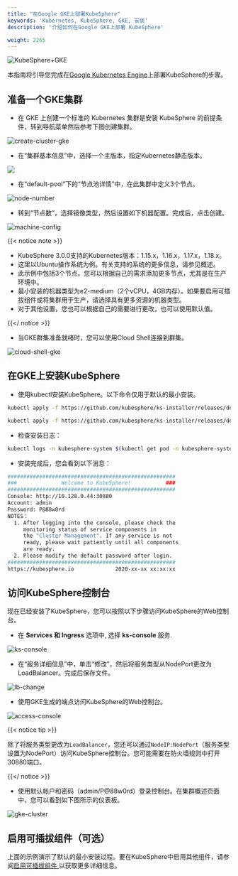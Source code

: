 ```yaml
---
title: "在Google GKE上部署KubeSphere"
keywords: 'Kubernetes, KubeSphere, GKE, 安装'
description: '介绍如何在Google GKE上部署 KubeSphere'

weight: 2265
---
```


![KubeSphere+GKE](https://pek3b.qingstor.com/kubesphere-docs/png/20191123145223.png)

本指南将引导您完成在[Google Kubernetes Engine](https://cloud.google.com/kubernetes-engine/)上部署KubeSphere的步骤。

## 准备一个GKE集群

- 在 GKE 上创建一个标准的 Kubernetes 集群是安装 KubeSphere 的前提条件，转到导航菜单然后参考下图创建集群。

![create-cluster-gke](/images/docs/zh-cn/installing-on-kubernetes/hosted-kubernetes/install-kubesphere-on-gke/create-cluster-gke.png)

- 在“集群基本信息”中，选择一个主版本，指定Kubernetes静态版本。

![](/images/docs/zh-cn/installing-on-kubernetes/hosted-kubernetes/install-kubesphere-on-gke/master-version.png)

- 在“default-pool”下的“节点池详情”中，在此集群中定义3个节点。

![node-number](/images/docs/zh-cn/installing-on-kubernetes/hosted-kubernetes/install-kubesphere-on-gke/node-number.png)

- 转到“节点数”，选择镜像类型，然后设置如下机器配置。完成后，点击创建。

![machine-config](/images/docs/zh-cn/installing-on-kubernetes/hosted-kubernetes/install-kubesphere-on-gke/machine-configuration.png)

{{< notice note >}} 

- KubeSphere 3.0.0支持的Kubernetes版本：1.15.x，1.16.x，1.17.x，1.18.x。
- 这里以Ubuntu操作系统为例。有关支持的系统的更多信息，请参见概述。
- 此示例中包括3个节点。您可以根据自己的需求添加更多节点，尤其是在生产环境中。
- 最小安装的机器类型为e2-medium（2个vCPU，4GB内存）。如果要启用可插拔组件或将集群用于生产，请选择具有更多资源的机器类型。
- 对于其他设置，您也可以根据自己的需要进行更改，也可以使用默认值。

{{</ notice >}} 

- 当GKE群集准备就绪时，您可以使用Cloud Shell连接到群集。


![cloud-shell-gke](/images/docs/zh-cn/installing-on-kubernetes/hosted-kubernetes/install-kubesphere-on-gke/cloud-shell.png)

## 在GKE上安装KubeSphere

- 使用kubectl安装KubeSphere。以下命令仅用于默认的最小安装。

```bash
kubectl apply -f https://github.com/kubesphere/ks-installer/releases/download/v3.0.0/kubesphere-installer.yaml
```

```bash
kubectl apply -f https://github.com/kubesphere/ks-installer/releases/download/v3.0.0/cluster-configuration.yaml
```

- 检查安装日志：

```bash
kubectl logs -n kubesphere-system $(kubectl get pod -n kubesphere-system -l app=ks-install -o jsonpath='{.items[0].metadata.name}') -f
```

- 安装完成后，您会看到以下消息：

```bash
#####################################################
###              Welcome to KubeSphere!           ###
#####################################################
Console: http://10.128.0.44:30880
Account: admin
Password: P@88w0rd
NOTES：
  1. After logging into the console, please check the
     monitoring status of service components in
     the "Cluster Management". If any service is not
     ready, please wait patiently until all components
     are ready.
  2. Please modify the default password after login.
#####################################################
https://kubesphere.io             2020-xx-xx xx:xx:xx
```

## 访问KubeSphere控制台

现在已经安装了KubeSphere，您可以按照以下步骤访问KubeSphere的Web控制台。

- 在 **Services 和 Ingress** 选项中, 选择 **ks-console** 服务.

![ks-console](/images/docs/zh-cn/installing-on-kubernetes/hosted-kubernetes/install-kubesphere-on-gke/console-service.png)

- 在“服务详细信息”中，单击“修改”，然后将服务类型从NodePort更改为LoadBalancer。完成后保存文件。

![lb-change](/images/docs/zh-cn/installing-on-kubernetes/hosted-kubernetes/install-kubesphere-on-gke/lb-change.png)

- 使用GKE生成的端点访问KubeSphere的Web控制台。


![access-console](/images/docs/zh-cn/installing-on-kubernetes/hosted-kubernetes/install-kubesphere-on-gke/access-console.png)

{{< notice tip >}}

除了将服务类型更改为`LoadBalancer`，您还可以通过`NodeIP:NodePort`（服务类型设置为NodePort）访问KubeSphere控制台。您可能需要在防火墙规则中打开30880端口。

{{</ notice >}}

- 使用默认帐户和密码（admin/P@88w0rd）登录控制台。在集群概述页面中，您可以看到如下图所示的仪表板。

![gke-cluster](/images/docs/zh-cn/installing-on-kubernetes/hosted-kubernetes/install-kubesphere-on-gke/gke-cluster.png)

## 启用可插拔组件（可选）

上面的示例演示了默认的最小安装过程。要在KubeSphere中启用其他组件，请参阅[启用可插拔组件 ](../../../pluggable-components/)以获取更多详细信息。